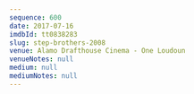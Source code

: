 ```yaml
---
sequence: 600
date: 2017-07-16
imdbId: tt0838283
slug: step-brothers-2008
venue: Alamo Drafthouse Cinema - One Loudoun
venueNotes: null
medium: null
mediumNotes: null
---
```

